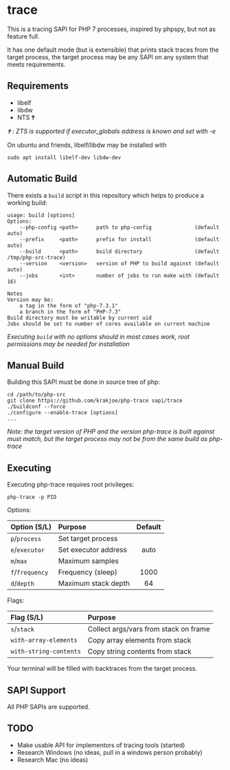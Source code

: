 trace
=====

This is a tracing SAPI for PHP 7 processes, inspired by phpspy, but not as feature full. 

It has one default mode (but is extensible) that prints stack traces from the target process, the target process may be any SAPI on any system that meets requirements.

Requirements
------------

 * libelf
 * libdw
 * NTS 🕇

*🕇 : ZTS is supported if executor_globals address is known and set with -e*

On ubuntu and friends, libelf/libdw may be installed with

    sudo apt install libelf-dev libdw-dev

Automatic Build
------------------
    
There exists a `build` script in this repository which helps to produce a working build:

    usage: build [options]
    Options:
        --php-config <path>      path to php-config              (default auto)
        --prefix     <path>      prefix for install              (default auto)
        --build      <path>      build directory                 (default /tmp/php-src-trace)
        --version    <version>   version of PHP to build against (default auto)
        --jobs       <int>       number of jobs to run make with (default 16)

    Notes
    Version may be:
	    a tag in the form of "php-7.3.1"
	    a branch in the form of "PHP-7.3"
    Build directory must be writable by current uid
    Jobs should be set to number of cores available on current machine
    
*Executing `build` with no options should in most cases work, root permissions may be needed for installation*

Manual Build
------------

Building this SAPI must be done in source tree of php:

    cd /path/to/php-src
    git clone https://github.com/krakjoe/php-trace sapi/trace
    ./buildconf --force
    ./configure --enable-trace [options]
    ...

*Note: the target version of PHP and the version php-trace is built against must match, but the target process may not be from the same build as php-trace*

Executing
---------

Executing php-trace requires root privileges:

    php-trace -p PID
    
Options:

| Option (S/L)  | Purpose               | Default |
|:--------------|:----------------------|:-------:|
|`p`/`process`  | Set target process    |         |
|`e`/`executor` | Set executor address  | auto    |
|`m`/`max`      | Maximum samples       |         |
|`f`/`frequency`| Frequency (sleep)     | 1000    |
|`d`/`depth`    | Maximum stack depth   | 64      |


Flags:

| Flag (S/L)                  | Purpose                                 |
|:----------------------------|:----------------------------------------|
|`s`/`stack`                  | Collect args/vars from stack on frame   |
|`with-array-elements`        | Copy array elements from stack          |
|`with-string-contents`       | Copy string contents from stack         |

Your terminal will be filled with backtraces from the target process.

SAPI Support
------------

All PHP SAPIs are supported.

TODO
----

  * Make usable API for implementors of tracing tools (started)
  * Research Windows (no ideas, pull in a windows person probably)
  * Research Mac (no ideas)
